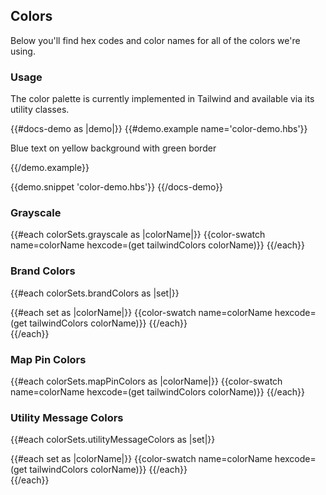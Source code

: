 ## Colors

Below you'll find hex codes and color names for all of the colors we're using.

### Usage

The color palette is currently implemented in Tailwind and available via its utility classes.

{{#docs-demo as |demo|}}
  {{#demo.example name='color-demo.hbs'}}
    <p class="text-courb-blue-500 bg-courb-yellow-300 border border-courb-green-500 p-4">
      Blue text on yellow background with green border
    </p>
  {{/demo.example}}

  {{demo.snippet 'color-demo.hbs'}}
{{/docs-demo}}

### Grayscale
{{#each colorSets.grayscale as |colorName|}}
  {{color-swatch name=colorName hexcode=(get tailwindColors colorName)}}
{{/each}}

### Brand Colors
{{#each colorSets.brandColors as |set|}}
  <div>
    {{#each set as |colorName|}}
      {{color-swatch name=colorName hexcode=(get tailwindColors colorName)}}
    {{/each}}
  </div>  
{{/each}}

### Map Pin Colors
{{#each colorSets.mapPinColors as |colorName|}}
  {{color-swatch name=colorName hexcode=(get tailwindColors colorName)}}
{{/each}}

### Utility Message Colors
{{#each colorSets.utilityMessageColors as |set|}}
  <div>
    {{#each set as |colorName|}}
      {{color-swatch name=colorName hexcode=(get tailwindColors colorName)}}
    {{/each}}
  </div>  
{{/each}}
